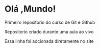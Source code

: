 # Olá ,Mundo!
 Primeiro repositorio do curso de Git e  Github

 Repositorio criado durante uma aula ao vivo
 
 Essa linha foi adcionada diretamente no site
